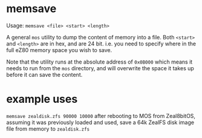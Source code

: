 # memsave

Usage: `memsave <file> <start> <length>`

A general `mos` utility to dump the content of memory into a file. Both `<start>` and `<length>` are in hex, and are 24 bit. i.e. you need to specify where in the full eZ80 memory space you wish to save.

Note that the utility runs at the absolute address of `0x0B000` which means it needs to run from the `mos` directory, and will overwrite the space it takes up before it can save the content.

# example uses
`memsave zealdisk.zfs 90000 10000` after rebooting to MOS from Zeal8bitOS, assuming it was previously loaded and used, save a 64k ZealFS disk image file from memory to `zealdisk.zfs`
